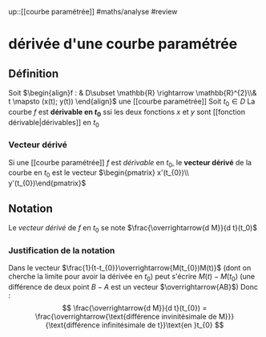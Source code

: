 up::[[courbe paramétrée]]
#maths/analyse #review 
# dérivée d'une courbe paramétrée

## Définition 
Soit $\begin{align}f : & D\subset \mathbb{R} \rightarrow \mathbb{R}^{2}\\& t \mapsto (x(t); y(t)) \end{align}$ une [[courbe paramétrée]]
Soit $t_{0}\in D$
La courbe $f$ est **dérivable en $t_{0}$** ssi les deux fonctions $x$ et $y$ sont [[fonction dérivable|dérivables]] en $t_{0}$

### Vecteur dérivé
Si une [[courbe paramétrée]] $f$ est _dérivable_ en $t_0$, le **vecteur dérivé** de la courbe en $t_{0}$ est le vecteur $\begin{pmatrix} x'(t_{0})\\ y'(t_{0})\end{pmatrix}$

## Notation
Le _vecteur dérivé_ de $f$ en $t_{0}$ se note $\frac{\overrightarrow{d M}}{d t}(t_0)$

### Justification de la notation
Dans le vecteur $\frac{1}{t-t_{0}}\overrightarrow{M(t_{0})M(t)}$ (dont on cherche la limite pour avoir la dérivée en $t_{0}$) peut s'écrire $M(t)-M(t_{0})$ (une différence de deux point $B-A$ est un vecteur $\overrightarrow{AB}$)
Donc :
$$
\frac{\overrightarrow{d M}}{d t}(t_{0}) = \frac{\overrightarrow{\text{différence invinitésimale de M}}}{\text{différence infinitésimale de t}}\text{en }t_{0}
$$

